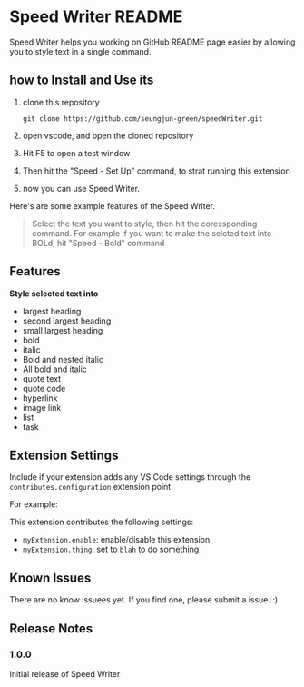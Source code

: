 # Speed Writer README

Speed Writer helps you working on GitHub README page easier by allowing you to style text in a single command. 
## how to Install and Use its

1. clone this repository
    ```
    git clone https://github.com/seungjun-green/speedWriter.git
    ```

2. open vscode, and open the cloned repository

3. Hit F5 to open a test window

4. Then hit the "Speed -  Set Up" command, to strat running this extension

5. now you can use Speed Writer.

Here's are some example features of the Speed Writer.
> Select the text you want to style, then hit the coressponding command. For example if you want to make the selcted text into BOLd, hit "Speed - Bold" command
## Features

**Style selected text into**

- largest heading
- second largest heading
- small largest heading
- bold
- italic
- Bold and nested italic
- All bold and italic
- quote text
- quote code
- hyperlink
- image link
- list
- task
## Extension Settings

Include if your extension adds any VS Code settings through the `contributes.configuration` extension point.

For example:

This extension contributes the following settings:

* `myExtension.enable`: enable/disable this extension
* `myExtension.thing`: set to `blah` to do something

## Known Issues

There are no know issuees yet. If you find one, please submit a issue. :)
## Release Notes
### 1.0.0

Initial release of Speed Writer



